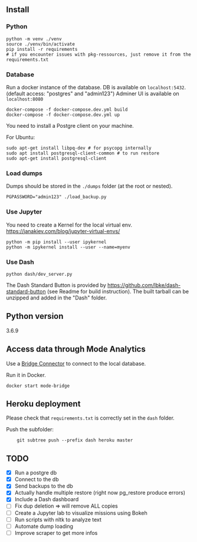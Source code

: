## Install

### Python

```
python -m venv ./venv
source ./venv/bin/activate
pip install -r requirements
# if you encounter issues with pkg-ressources, just remove it from the requirements.txt
```

### Database

Run a docker instance of the database.
DB is available on `localhost:5432`. (default access: "postgres" and "admin123")
Adminer UI is available on `localhost:8080`

```
docker-compose -f docker-compose.dev.yml build
docker-compose -f docker-compose.dev.yml up
```

You need to install a Postgre client on your machine.

For Ubuntu:

```
sudo apt-get install libpq-dev # for psycopg internally
sudo apt install postgresql-client-common # to run restore
sudo apt-get install postgresql-client
```

### Load dumps

Dumps should be stored in the `./dumps` folder (at the root or nested).

```
PGPASSWORD="admin123" ./load_backup.py
```

### Use Jupyter

You need to create a Kernel for the local virtual env.
https://janakiev.com/blog/jupyter-virtual-envs/

```
python -m pip install --user ipykernel
python -m ipykernel install --user --name=myenv
```

### Use Dash

```
python dash/dev_server.py
```

The Dash Standard Button is provided by https://github.com/lbke/dash-standard-button (see Readme for build instruction). The built tarball can be unzipped and added in the "Dash" folder.

## Python version

3.6.9

## Access data through Mode Analytics

Use a [Bridge Connector](https://mode.com/help/articles/how-mode-connects/#run-bridge-in-a-docker-container) to connect to the local database.

Run it in Docker.

```
docker start mode-bridge
```

## Heroku deployment

Please check that `requirements.txt` is correctly set in the `dash` folder.

Push the subfolder:

```
    git subtree push --prefix dash heroku master
```

## TODO

- [x] Run a postgre db
- [x] Connect to the db
- [x] Send backups to the db
- [x] Actually handle multiple restore (right now pg_restore produce errors)
- [x] Include a Dash dashboard
- [ ] Fix dup deletion => will remove ALL copies
- [ ] Create a Jupyter lab to visualize missions using Bokeh
- [ ] Run scripts with nltk to analyze text
- [ ] Automate dump loading
- [ ] Improve scraper to get more infos
